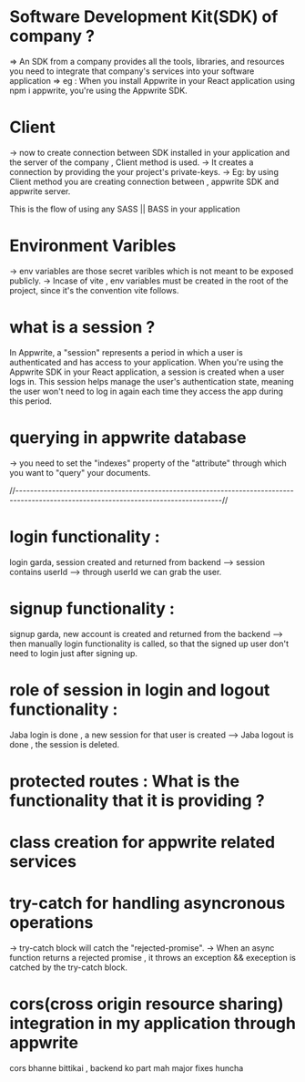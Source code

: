 # Software Development Kit(SDK) of company ?
=> An SDK from a company provides all the tools, libraries, and resources you need to integrate that company's services into your software application
=> eg : When you install Appwrite in your React application using npm i appwrite, you're using the Appwrite SDK.

# Client
-> now to create connection between SDK installed in your application and the server of the company , Client method is used.
-> It creates a connection by providing the your project's private-keys.
-> Eg: by using Client method you are creating connection between , appwrite SDK and appwrite server.

This is the flow of using any SASS || BASS in your application


# Environment Varibles
-> env variables are those secret varibles which is not meant to be exposed publicly.
-> Incase of vite , env variables must be created in the root of the project, since it's the convention vite follows.


# what is a session ?
In Appwrite, a "session" represents a period in which a user is authenticated and has access to your application. When you're using the Appwrite SDK in your React application, a session is created when a user logs in. This session helps manage the user's authentication state, meaning the user won't need to log in again each time they access the app during this period.


# querying in appwrite database
-> you need to set the "indexes" property of the "attribute" through which you want to "query" your documents.


//--------------------------------------------------------------------------------------------------------------------------------------//

# login functionality : 
login garda, session created and returned from backend --> session contains userId --> through userId we can grab the user.

# signup functionality :
signup garda, new account is created and returned from the backend --> then manually login functionality is called, so that the signed up user don't need to login just after signing up.

# role of session in login and logout functionality :
Jaba login is done , a new session for that user is created --> Jaba logout is done , the session is deleted.


# protected routes : What is the functionality that it is providing ?

# class creation for appwrite related services

# try-catch for handling asyncronous operations
-> try-catch block will catch the "rejected-promise".
-> When an async function returns a rejected promise , it throws an exception && exeception is catched by the try-catch block.

# cors(cross origin resource sharing) integration in my application through appwrite 
cors bhanne bittikai , backend ko part mah major fixes huncha


